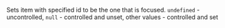 Sets item with specified id to be the one that is focused. `undefined` - uncontrolled, `null` - controlled and unset, other values - controlled and set
